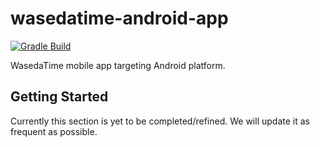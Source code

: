 # wasedatime-android-app

[![Gradle Build](https://github.com/wasedatime/wasedatime-android-app/actions/workflows/gradle.yml/badge.svg)](https://github.com/wasedatime/wasedatime-android-app/actions/workflows/gradle.yml)

WasedaTime mobile app targeting Android platform.

## Getting Started
Currently this section is yet to be completed/refined. We will update it as frequent as possible.
